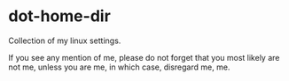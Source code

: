 dot-home-dir
============

Collection of my linux settings.

If you see any mention of me, please do not forget that you most likely are not me, unless you are me, in which case, disregard me, me.

